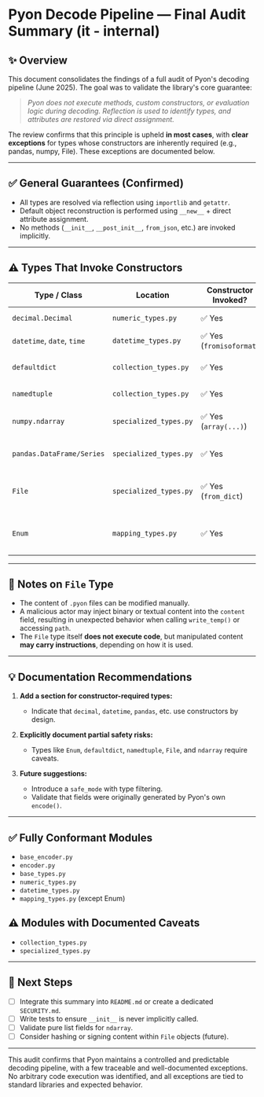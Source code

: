 
# Pyon Decode Pipeline — Final Audit Summary (it - internal)

## ✨ Overview
This document consolidates the findings of a full audit of Pyon's decoding pipeline (June 2025). The goal was to validate the library's core guarantee:

> *Pyon does not execute methods, custom constructors, or evaluation logic during decoding. Reflection is used to identify types, and attributes are restored via direct assignment.*

The review confirms that this principle is upheld **in most cases**, with **clear exceptions** for types whose constructors are inherently required (e.g., pandas, numpy, File). These exceptions are documented below.

---

## ✅ General Guarantees (Confirmed)
- All types are resolved via reflection using `importlib` and `getattr`.
- Default object reconstruction is performed using `__new__` + direct attribute assignment.
- No methods (`__init__`, `__post_init__`, `from_json`, etc.) are invoked implicitly.

---

## ⚠️ Types That Invoke Constructors

| Type / Class                | Location                 | Constructor Invoked? | Notes |
|----------------------------|--------------------------|-----------------------|-------|
| `decimal.Decimal`          | `numeric_types.py`       | ✅ Yes                | Native type, predictable.
| `datetime`, `date`, `time` | `datetime_types.py`      | ✅ Yes (`fromisoformat`) | No side effects.
| `defaultdict`              | `collection_types.py`    | ✅ Yes                | `default_factory` may contain logic.
| `namedtuple`               | `collection_types.py`    | ✅ Yes                | Subclasses may include logic.
| `numpy.ndarray`            | `specialized_types.py`   | ✅ Yes (`array(...)`) | Safe **only if** built from pure lists.
| `pandas.DataFrame/Series`  | `specialized_types.py`   | ✅ Yes                | Known, controlled constructors.
| `File`                     | `specialized_types.py`   | ✅ Yes (`from_dict`)  | Internally validated, but can be tampered.
| `Enum`                     | `mapping_types.py`       | ✅ Yes                | May call `__new__`, which can include logic.

---

## 📄 Notes on `File` Type
- The content of `.pyon` files can be modified manually.
- A malicious actor may inject binary or textual content into the `content` field, resulting in unexpected behavior when calling `write_temp()` or accessing `path`.
- The `File` type itself **does not execute code**, but manipulated content **may carry instructions**, depending on how it is used.

---

## 💡 Documentation Recommendations

1. **Add a section for constructor-required types:**
   - Indicate that `decimal`, `datetime`, `pandas`, etc. use constructors by design.

2. **Explicitly document partial safety risks:**
   - Types like `Enum`, `defaultdict`, `namedtuple`, `File`, and `ndarray` require caveats.

3. **Future suggestions:**
   - Introduce a `safe_mode` with type filtering.
   - Validate that fields were originally generated by Pyon's own `encode()`.

---

## ✅ Fully Conformant Modules
- `base_encoder.py`
- `encoder.py`
- `base_types.py`
- `numeric_types.py`
- `datetime_types.py`
- `mapping_types.py` (except Enum)

## ⚠️ Modules with Documented Caveats
- `collection_types.py`
- `specialized_types.py`

---

## 🚀 Next Steps
- [ ] Integrate this summary into `README.md` or create a dedicated `SECURITY.md`.
- [ ] Write tests to ensure `__init__` is never implicitly called.
- [ ] Validate pure list fields for `ndarray`.
- [ ] Consider hashing or signing content within `File` objects (future).

---

This audit confirms that Pyon maintains a controlled and predictable decoding pipeline, with a few traceable and well-documented exceptions. No arbitrary code execution was identified, and all exceptions are tied to standard libraries and expected behavior.

